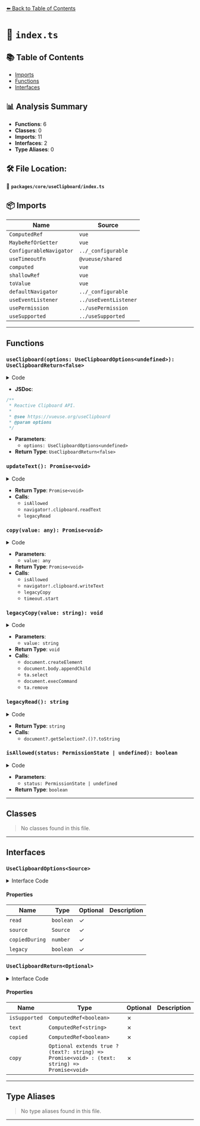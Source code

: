 [⬅️ Back to Table of Contents](../../../index.md)

# 📄 `index.ts`

## 📚 Table of Contents

- [Imports](#imports)
- [Functions](#functions)
- [Interfaces](#interfaces)

## 📊 Analysis Summary

- **Functions**: 6
- **Classes**: 0
- **Imports**: 11
- **Interfaces**: 2
- **Type Aliases**: 0

## 🛠️ File Location:
📂 **`packages/core/useClipboard/index.ts`**

## 📦 Imports

| Name | Source |
|------|--------|
| `ComputedRef` | `vue` |
| `MaybeRefOrGetter` | `vue` |
| `ConfigurableNavigator` | `../_configurable` |
| `useTimeoutFn` | `@vueuse/shared` |
| `computed` | `vue` |
| `shallowRef` | `vue` |
| `toValue` | `vue` |
| `defaultNavigator` | `../_configurable` |
| `useEventListener` | `../useEventListener` |
| `usePermission` | `../usePermission` |
| `useSupported` | `../useSupported` |


---

## Functions

### `useClipboard(options: UseClipboardOptions<undefined>): UseClipboardReturn<false>`

<details><summary>Code</summary>

```ts
export function useClipboard(options?: UseClipboardOptions<undefined>): UseClipboardReturn<false>
```
</details>

- **JSDoc**:
```ts
/**
 * Reactive Clipboard API.
 *
 * @see https://vueuse.org/useClipboard
 * @param options
 */
```

- **Parameters**:
  - `options: UseClipboardOptions<undefined>`
- **Return Type**: `UseClipboardReturn<false>`
### `updateText(): Promise<void>`

<details><summary>Code</summary>

```ts
async function updateText() {
    let useLegacy = !(isClipboardApiSupported.value && isAllowed(permissionRead.value))
    if (!useLegacy) {
      try {
        text.value = await navigator!.clipboard.readText()
      }
      catch {
        useLegacy = true
      }
    }
    if (useLegacy) {
      text.value = legacyRead()
    }
  }
```
</details>

- **Return Type**: `Promise<void>`
- **Calls**:
  - `isAllowed`
  - `navigator!.clipboard.readText`
  - `legacyRead`
### `copy(value: any): Promise<void>`

<details><summary>Code</summary>

```ts
async function copy(value = toValue(source)) {
    if (isSupported.value && value != null) {
      let useLegacy = !(isClipboardApiSupported.value && isAllowed(permissionWrite.value))
      if (!useLegacy) {
        try {
          await navigator!.clipboard.writeText(value)
        }
        catch {
          useLegacy = true
        }
      }
      if (useLegacy)
        legacyCopy(value)

      text.value = value
      copied.value = true
      timeout.start()
    }
  }
```
</details>

- **Parameters**:
  - `value: any`
- **Return Type**: `Promise<void>`
- **Calls**:
  - `isAllowed`
  - `navigator!.clipboard.writeText`
  - `legacyCopy`
  - `timeout.start`
### `legacyCopy(value: string): void`

<details><summary>Code</summary>

```ts
function legacyCopy(value: string) {
    const ta = document.createElement('textarea')
    ta.value = value ?? ''
    ta.style.position = 'absolute'
    ta.style.opacity = '0'
    document.body.appendChild(ta)
    ta.select()
    document.execCommand('copy')
    ta.remove()
  }
```
</details>

- **Parameters**:
  - `value: string`
- **Return Type**: `void`
- **Calls**:
  - `document.createElement`
  - `document.body.appendChild`
  - `ta.select`
  - `document.execCommand`
  - `ta.remove`
### `legacyRead(): string`

<details><summary>Code</summary>

```ts
function legacyRead() {
    return document?.getSelection?.()?.toString() ?? ''
  }
```
</details>

- **Return Type**: `string`
- **Calls**:
  - `document?.getSelection?.()?.toString`
### `isAllowed(status: PermissionState | undefined): boolean`

<details><summary>Code</summary>

```ts
function isAllowed(status: PermissionState | undefined) {
    return status === 'granted' || status === 'prompt'
  }
```
</details>

- **Parameters**:
  - `status: PermissionState | undefined`
- **Return Type**: `boolean`

---

## Classes

> No classes found in this file.


---

## Interfaces

### `UseClipboardOptions<Source>`

<details><summary>Interface Code</summary>

```ts
export interface UseClipboardOptions<Source> extends ConfigurableNavigator {
  /**
   * Enabled reading for clipboard
   *
   * @default false
   */
  read?: boolean

  /**
   * Copy source
   */
  source?: Source

  /**
   * Milliseconds to reset state of `copied` ref
   *
   * @default 1500
   */
  copiedDuring?: number

  /**
   * Whether fallback to document.execCommand('copy') if clipboard is undefined.
   *
   * @default false
   */
  legacy?: boolean
}
```
</details>

#### Properties

| Name | Type | Optional | Description |
|------|------|----------|-------------|
| `read` | `boolean` | ✓ |  |
| `source` | `Source` | ✓ |  |
| `copiedDuring` | `number` | ✓ |  |
| `legacy` | `boolean` | ✓ |  |

### `UseClipboardReturn<Optional>`

<details><summary>Interface Code</summary>

```ts
export interface UseClipboardReturn<Optional> {
  isSupported: ComputedRef<boolean>
  text: ComputedRef<string>
  copied: ComputedRef<boolean>
  copy: Optional extends true ? (text?: string) => Promise<void> : (text: string) => Promise<void>
}
```
</details>

#### Properties

| Name | Type | Optional | Description |
|------|------|----------|-------------|
| `isSupported` | `ComputedRef<boolean>` | ✗ |  |
| `text` | `ComputedRef<string>` | ✗ |  |
| `copied` | `ComputedRef<boolean>` | ✗ |  |
| `copy` | `Optional extends true ? (text?: string) => Promise<void> : (text: string) => Promise<void>` | ✗ |  |


---

## Type Aliases

> No type aliases found in this file.


---